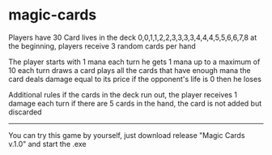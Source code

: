 # magic-cards
Players have 30
Card lives in the deck 0,0,1,1,2,2,3,3,3,3,4,4,4,5,5,6,6,7,8 
at the beginning, players receive 3 random cards per hand

The player starts with 1 mana
each turn he gets 1 mana up to a maximum of 10
each turn draws a card
plays all the cards that have enough mana
the card deals damage equal to its price
if the opponent's life is 0 then he loses

Additional rules
if the cards in the deck run out, the player receives 1 damage each turn
if there are 5 cards in the hand, the card is not added but discarded

---
You can try this game by yourself, just download release "Magic Cards v.1.0" and start the .exe
